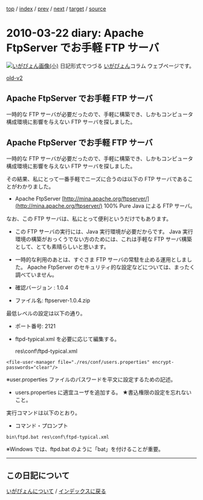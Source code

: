 [top](https://igapyon.github.io/diary/) 
 / [index](https://igapyon.github.io/diary/2010/index.html) 
 / [prev](https://igapyon.github.io/diary/2010/ig100311.html) 
 / [next](https://igapyon.github.io/diary/2010/ig100328.html) 
 / [target](https://igapyon.github.io/diary/2010/ig100322.html) 
 / [source](https://github.com/igapyon/diary/blob/gh-pages/2010/ig100322.html.src.md) 

2010-03-22 diary: Apache FtpServer でお手軽 FTP サーバ
=====================================================================================================
[![いがぴょん画像(小)](https://igapyon.github.io/diary/images/iga200306s.jpg "いがぴょん")](https://igapyon.github.io/diary/memo/memoigapyon.html) 日記形式でつづる [いがぴょん](https://igapyon.github.io/diary/memo/memoigapyon.html)コラム ウェブページです。

[old-v2](ig100322-orig.html)

## Apache FtpServer でお手軽 FTP サーバ

一時的な FTP サーバが必要だったので、手軽に構築でき、しかもコンピュータ構成環境に影響を与えない FTP サーバを探しました。


## Apache FtpServer でお手軽 FTP サーバ

一時的な FTP サーバが必要だったので、手軽に構築でき、しかもコンピュータ構成環境に影響を与えない FTP サーバを探しました。

その結果、私にとって一番手軽でニーズに合うのは以下の FTP サーバであることがわかりました。

* Apache FtpServer
  [http://mina.apache.org/ftpserver/](http://mina.apache.org/ftpserver/)
  100% Pure Java による FTP サーバ。

なお、この FTP サーバは、私にとって便利というだけでもあります。

* この FTP サーバの実行には、Java 実行環境が必要だからです。
  Java 実行環境の構築がおっくうでない方のためには、これは手軽な FTP サーバ構築として、とても素晴らしいと思います。
  
* 一時的な利用のあとは、すぐさま FTP サーバの常駐を止める運用としました。
  Apache FtpServer のセキュリティ的な設定などについては、まったく調べていません。

* 確認バージョン : 1.0.4
  
* ファイル名: ftpserver-1.0.4.zip

最低レベルの設定は以下の通り。

* ポート番号: 2121
  
* ftpd-typical.xml を必要に応じて編集する。
  
  res\conf\ftpd-typical.xml

  
        
```
<file-user-manager file="./res/conf/users.properties" encrypt-passwords="clear"/>
```

        

  ※user.properties ファイルのパスワードを平文に設定するための記述。
  
* users.properties に適宜ユーザを追加する。
  ★書込権限の設定を忘れないこと。
  

実行コマンドは以下のとおり。

* 
  コマンド・プロンプト

  
        
```
bin\ftpd.bat res\conf\ftpd-typical.xml
```

        

  ※Windows では、ftpd.bat のように「bat」を付けることが重要。

----------------------------------------------------------------------------------------------------

## この日記について
[いがぴょんについて](https://igapyon.github.io/diary/memo/memoigapyon.html) / [インデックスに戻る](https://igapyon.github.io/diary/idxall.html)
